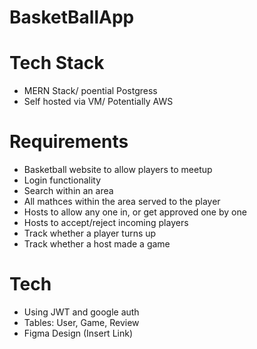 ﻿# BasketBallApp

# Tech Stack
- MERN Stack/ poential Postgress
- Self hosted via VM/ Potentially AWS

# Requirements
- Basketball website to allow players to meetup
- Login functionality
- Search within an area
- All mathces within the area served to the player
- Hosts to allow any one in, or get approved one by one
- Hosts to accept/reject incoming players
- Track whether a player turns up
- Track whether a host made a game

# Tech
- Using JWT and google auth
- Tables: User, Game, Review
- Figma Design (Insert Link)
